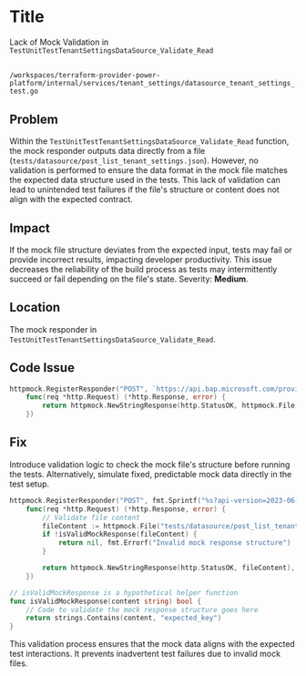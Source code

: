 # Title

Lack of Mock Validation in `TestUnitTestTenantSettingsDataSource_Validate_Read`

##

`/workspaces/terraform-provider-power-platform/internal/services/tenant_settings/datasource_tenant_settings_test.go`

## Problem

Within the `TestUnitTestTenantSettingsDataSource_Validate_Read` function, the mock responder outputs data directly from a file (`tests/datasource/post_list_tenant_settings.json`). However, no validation is performed to ensure the data format in the mock file matches the expected data structure used in the tests. This lack of validation can lead to unintended test failures if the file's structure or content does not align with the expected contract.

## Impact

If the mock file structure deviates from the expected input, tests may fail or provide incorrect results, impacting developer productivity. This issue decreases the reliability of the build process as tests may intermittently succeed or fail depending on the file's state. Severity: **Medium**.

## Location

The mock responder in `TestUnitTestTenantSettingsDataSource_Validate_Read`.

## Code Issue

```go
httpmock.RegisterResponder("POST", `https://api.bap.microsoft.com/providers/Microsoft.BusinessAppPlatform/listTenantSettings?api-version=2023-06-01`,
    func(req *http.Request) (*http.Response, error) {
        return httpmock.NewStringResponse(http.StatusOK, httpmock.File("tests/datasource/post_list_tenant_settings.json").String()), nil
    })
```

## Fix

Introduce validation logic to check the mock file's structure before running the tests. Alternatively, simulate fixed, predictable mock data directly in the test setup.

```go
httpmock.RegisterResponder("POST", fmt.Sprintf("%s?api-version=2023-06-01", TenantSettingsAPIEndpoint),
    func(req *http.Request) (*http.Response, error) {
        // Validate file content
        fileContent := httpmock.File("tests/datasource/post_list_tenant_settings.json").String()
        if !isValidMockResponse(fileContent) {
            return nil, fmt.Errorf("Invalid mock response structure")
        }

        return httpmock.NewStringResponse(http.StatusOK, fileContent), nil
    })

// isValidMockResponse is a hypothetical helper function
func isValidMockResponse(content string) bool {
    // Code to validate the mock response structure goes here
    return strings.Contains(content, "expected_key")
}
```

This validation process ensures that the mock data aligns with the expected test interactions. It prevents inadvertent test failures due to invalid mock files.
